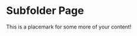 Subfolder Page
==============

This is a placemark for some more of your content!

<center>
<i style="color: #000000; font-size: 280px;" class="fa fa-cog fa-spin"></i>
<br />
</center>
